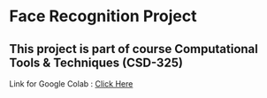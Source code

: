 # Face Recognition Project
## This project is part of course Computational Tools & Techniques (CSD-325)
Link for Google Colab : [Click Here](https://colab.research.google.com/drive/1ctsTWYVQWZz0GGLRWrWCuwr2CUncsiyK?usp=sharing)

